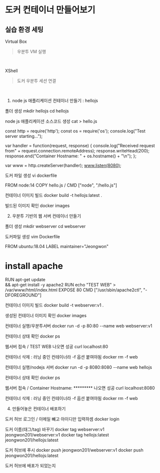 # 도커 컨테이너 만들어보기

## 실습 환경 세팅

 Virtual Box
> 우분투 VM 실행
<br />
 
 XShell   
> 도커 우분투 세션 연결
<br />




1. node js 애플리케이션 컨테이너 만들기 : hellojs

폴더 생성
mkdir hellojs
cd hellojs


node js 애플리케이션 소스코드 생성
cat > hello.js

const http = require('http');
const os = require('os');
console.log("Test server starting...");

var handler = function(request, response) {
  console.log("Received request from" + request.connection.remoteAddress);
  response.writeHead(200);
  response.end("Container Hostname: " + os.hostname() + "\n");
};

var www = http.createServer(handler);
www.listen(8080);



도커 파일 생성
vi dockerfile

FROM node:14
COPY hello.js /
CMD ["node", "/hello.js"]


컨테이너 이미지 빌드
docker build -t hellojs:latest .


빌드된 이미지 확인
docker images






2. 우분투 기반의 웹 서버 컨테이너 만들기

폴더 생성
mkdir webserver
cd webserver


도커파일 생성
vim Dockerfile

FROM ubuntu:18.04
LABEL maintainer="Jeongwon"
# install apache
RUN apt-get update \
  && apt-get install -y apache2
RUN echo "TEST WEB" > /var/www/html/index.html
EXPOSE 80
CMD ["/usr/sbin/apache2ctl", "-DFOREGROUND"]


컨테이너 이미지 빌드
docker build -t webserver:v1 .


생성된 컨테이너 이미지 확인
docker images


컨테이너 실행/우분투서버
docker run -d -p 80:80 --name web webserver:v1


컨테이너 상태 확인
docker ps


웹서버 접속 / TEST WEB 나오면 성공
curl localhost:80


컨테이너 삭제 : 러닝 중인 컨테이너라 -f 옵션 붙여야됨
docker rm -f web


컨테이너 실행/nodejs 서버
docker run -d -p 8080:8080 --name web hellojs


컨테이너 상태 확인
docker ps


웹서버 접속 / Container Hostname: ********* 나오면 성공
curl localhost:8080


컨테이너 삭제 : 러닝 중인 컨테이너라 -f 옵션 붙여야됨
docker rm -f web







4. 만들어놓은 컨테이너 배포하기

도커 허브 로그인 / 이메일 뺴고 아이디만 입력하셈
docker login


도커 이름(태그/tag) 바꾸기
docker tag webserver:v1 jeongwon201/webserver:v1
docker tag hellojs:latest jeongwon201/hellojs:latest


도커 허브에 푸시
docker push jeongwon201/webserver:v1
docker push jeongwon201/hellojs:latest

도커 허브에 배포가 되었는지 
